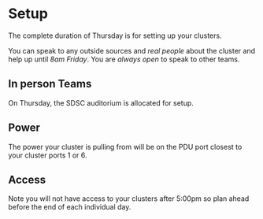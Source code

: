 # Setup

The complete duration of Thursday is for setting up your clusters.

You can speak to any outside sources and *real people* about the cluster and help up until *8am Friday*. 
You are *always open* to speak to other teams.

## In person Teams
On Thursday, the SDSC auditorium is allocated for setup.

## Power
The power your cluster is pulling from will be on the PDU port closest to your cluster ports 1 or 6.

## Access

Note you will not have access to your clusters after 5:00pm so plan ahead before the end of each individual day.
